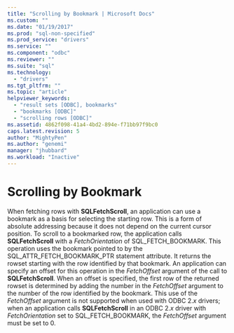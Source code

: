 ```yaml
---
title: "Scrolling by Bookmark | Microsoft Docs"
ms.custom: ""
ms.date: "01/19/2017"
ms.prod: "sql-non-specified"
ms.prod_service: "drivers"
ms.service: ""
ms.component: "odbc"
ms.reviewer: ""
ms.suite: "sql"
ms.technology: 
  - "drivers"
ms.tgt_pltfrm: ""
ms.topic: "article"
helpviewer_keywords: 
  - "result sets [ODBC], bookmarks"
  - "bookmarks [ODBC]"
  - "scrolling rows [ODBC]"
ms.assetid: 4862f098-41a4-4bd2-894e-f71bb97f9bc0
caps.latest.revision: 5
author: "MightyPen"
ms.author: "genemi"
manager: "jhubbard"
ms.workload: "Inactive"
---
```

# Scrolling by Bookmark
When fetching rows with **SQLFetchScroll**, an application can use a bookmark as a basis for selecting the starting row. This is a form of absolute addressing because it does not depend on the current cursor position. To scroll to a bookmarked row, the application calls **SQLFetchScroll** with a *FetchOrientation* of SQL_FETCH_BOOKMARK. This operation uses the bookmark pointed to by the SQL_ATTR_FETCH_BOOKMARK_PTR statement attribute. It returns the rowset starting with the row identified by that bookmark. An application can specify an offset for this operation in the *FetchOffset* argument of the call to **SQLFetchScroll**. When an offset is specified, the first row of the returned rowset is determined by adding the number in the *FetchOffset* argument to the number of the row identified by the bookmark. This use of the *FetchOffset* argument is not supported when used with ODBC 2.*x* drivers; when an application calls **SQLFetchScroll** in an ODBC 2.*x* driver with *FetchOrientation* set to SQL_FETCH_BOOKMARK, the *FetchOffset* argument must be set to 0.
